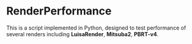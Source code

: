 # RenderPerformance

This is a script implemented in Python, designed to test performance of several renders including **LuisaRender**, **Mitsuba2**, **PBRT-v4**. 
